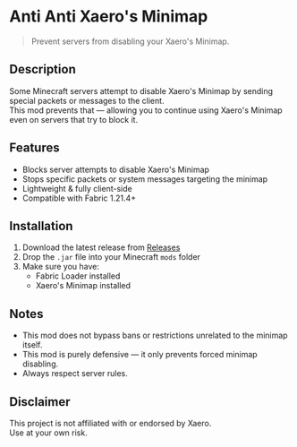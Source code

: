 # Anti Anti Xaero's Minimap

> Prevent servers from disabling your Xaero's Minimap.

## Description

Some Minecraft servers attempt to disable Xaero's Minimap by sending special packets or messages to the client.  
This mod prevents that — allowing you to continue using Xaero's Minimap even on servers that try to block it.

## Features

- Blocks server attempts to disable Xaero's Minimap
- Stops specific packets or system messages targeting the minimap
- Lightweight & fully client-side
- Compatible with Fabric 1.21.4+

## Installation

1. Download the latest release from [Releases](#)
2. Drop the `.jar` file into your Minecraft `mods` folder
3. Make sure you have:
    - Fabric Loader installed
    - Xaero's Minimap installed

## Notes

- This mod does not bypass bans or restrictions unrelated to the minimap itself.
- This mod is purely defensive — it only prevents forced minimap disabling.
- Always respect server rules.

## Disclaimer

This project is not affiliated with or endorsed by Xaero.  
Use at your own risk.
